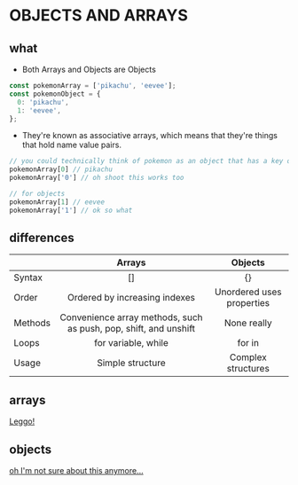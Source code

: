 # OBJECTS AND ARRAYS

## what

- Both Arrays and Objects are Objects

```js
const pokemonArray = ['pikachu', 'eevee'];
const pokemonObject = {
  0: 'pikachu',
  1: 'eevee',
};
```

- They're known as associative arrays, which means that they're things that hold name value pairs.

```js
// you could technically think of pokemon as an object that has a key of indicies
pokemonArray[0] // pikachu
pokemonArray['0'] // oh shoot this works too

// for objects
pokemonArray[1] // eevee
pokemonArray['1'] // ok so what
```

## differences

|               | Arrays           | Objects  |
| ------------- |:----------------:| :-------:|
| Syntax        | []               | {}       |
| Order         | Ordered by increasing indexes | Unordered uses properties |
| Methods | Convenience array methods, such as push, pop, shift, and unshift | None really |
| Loops | for variable, while | for in |
| Usage | Simple structure | Complex structures |

## arrays

[Leggo!](https://github.com/jasonly/JS-what-do-I-do-now/blob/master/01-objects-and-arrays/arrays.md)

## objects

[oh I'm not sure about this anymore...](https://github.com/jasonly/JS-what-do-I-do-now/blob/master/01-objects-and-arrays/objects.md)
